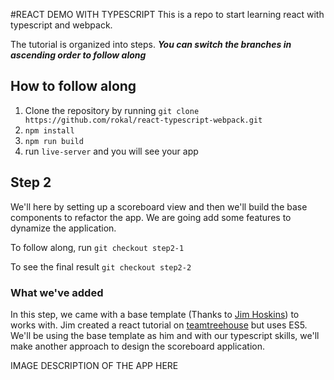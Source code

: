 #REACT DEMO WITH TYPESCRIPT
This is a repo to start learning react with typescript and webpack.

The tutorial is organized into steps. ***You can switch the branches in ascending order to follow along***

## How to follow along
1. Clone the repository by running `git clone https://github.com/rokal/react-typescript-webpack.git `
2. `npm install`
3. `npm run build` 
4. run `live-server` and you will see your app

## Step 2
We'll here by setting up a scoreboard view and then we'll build the base components to refactor the app. We are going add some features to dynamize the application.

To follow along, run `git checkout step2-1`

To see the final result `git checkout step2-2`


### What we've added
In this step, we came with a base template (Thanks to [Jim Hoskins](https://teamtreehouse.com/jim)) to works with. Jim created a react tutorial on [teamtreehouse](https://teamtreehouse.com/library/react-basics) but uses ES5. 
We'll be using the base template as him and with our typescript skills, we'll make another approach to design the scoreboard application.

IMAGE DESCRIPTION OF THE APP HERE

